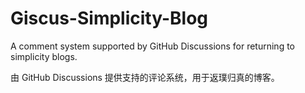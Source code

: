 # Giscus-Simplicity-Blog
A comment system supported by GitHub Discussions for returning to simplicity blogs.

由 GitHub Discussions 提供支持的评论系统，用于返璞归真的博客。

